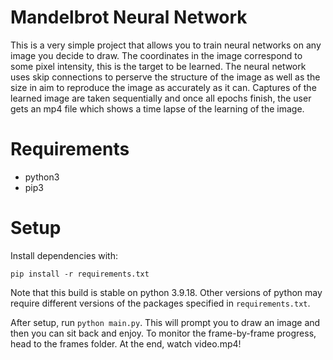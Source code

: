 # Mandelbrot Neural Network

This is a very simple project that allows you to train neural networks on any image you decide to draw. The coordinates in the image correspond to some pixel intensity, this is the target to be learned. The neural network uses skip connections to perserve the structure of the image as well as the size in aim to reproduce the image as accurately as it can. Captures of the learned image are taken sequentially and once all epochs finish, the user gets an mp4 file which shows a time lapse of the learning of the image.

# Requirements
- python3
- pip3

# Setup
Install dependencies with:

`pip install -r requirements.txt`

Note that this build is stable on python 3.9.18. Other versions of python may require different versions of the packages specified in `requirements.txt`.

After setup, run `python main.py`. This will prompt you to draw an image and then you can sit back and enjoy. To monitor the frame-by-frame progress, head to the frames folder. At the end, watch video.mp4!
